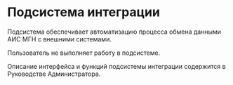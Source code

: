 Подсистема интеграции
=====================

Подсистема обеспечивает автоматизацию процесса обмена данными АИС МГН с
внешними системами.

Пользователь не выполняет работу в подсистеме.

Описание интерфейса и функций подсистемы интеграции содержится в
Руководстве Администратора.
